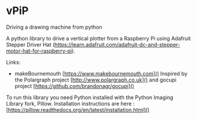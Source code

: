 # vPiP
Driving a drawing machine from python

A python library to drive a vertical plotter from a Raspberry Pi using Adafruit Stepper Driver Hat (https://learn.adafruit.com/adafruit-dc-and-stepper-motor-hat-for-raspberry-pi). 

Links:  

- makeBournemouth [https://www.makebournemouth.com]()
Inspired by the Polargraph project [http://www.polargraph.co.uk]() and gocupi project [https://github.com/brandonagr/gocupi]()

To run this library you need Python installed with the Python Imaging Library fork, Pillow.  Installation instructions are here : [https://pillow.readthedocs.org/en/latest/installation.html]()
